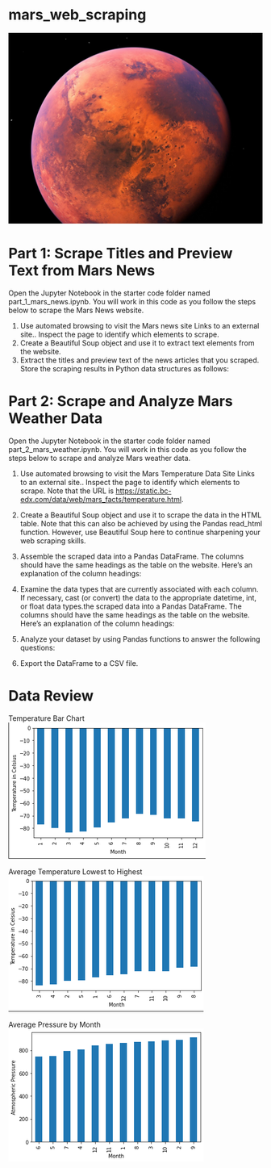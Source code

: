 # mars_web_scraping

![My Image](https://github.com/MEJillFarley/mars_web_scraping/blob/main/Mars%20Images/mars.jpg?raw=true)

# Part 1: Scrape Titles and Preview Text from Mars News
Open the Jupyter Notebook in the starter code folder named part_1_mars_news.ipynb. You will work in this code as you follow the steps below to scrape the Mars News website.

1. Use automated browsing to visit the Mars news site Links to an external site.. Inspect the page to identify which elements to scrape.
2. Create a Beautiful Soup object and use it to extract text elements from the website.
3. Extract the titles and preview text of the news articles that you scraped. Store the scraping results in Python data structures as follows:


# Part 2: Scrape and Analyze Mars Weather Data
Open the Jupyter Notebook in the starter code folder named part_2_mars_weather.ipynb. You will work in this code as you follow the steps below to scrape and analyze Mars weather data.

1. Use automated browsing to visit the Mars Temperature Data Site Links to an external site.. Inspect the page to identify which elements to scrape. Note that the URL is https://static.bc-edx.com/data/web/mars_facts/temperature.html.

2. Create a Beautiful Soup object and use it to scrape the data in the HTML table. Note that this can also be achieved by using the Pandas read_html function. However, use Beautiful Soup here to continue sharpening your web scraping skills.

3. Assemble the scraped data into a Pandas DataFrame. The columns should have the same headings as the table on the website. Here’s an explanation of the column headings:

4. Examine the data types that are currently associated with each column. If necessary, cast (or convert) the data to the appropriate datetime, int, or float data types.the scraped data into a Pandas DataFrame. The columns should have the same headings as the table on the website. Here’s an explanation of the column headings:
5. Analyze your dataset by using Pandas functions to answer the following questions:
6. Export the DataFrame to a CSV file.

# Data Review

Temperature Bar Chart <br /> 
![My_Image](https://github.com/MEJillFarley/mars_web_scraping/blob/main/Mars%20Images/Temp%20Bar%20Plot.png?raw=true)

Average Temperature Lowest to Highest <br /> 
![My_Image](https://github.com/MEJillFarley/mars_web_scraping/blob/main/Mars%20Images/Avg%20Temp%20lowest%20to%20highest.png?raw=true)

Average Pressure by Month <br /> 
![My_Image](https://github.com/MEJillFarley/mars_web_scraping/blob/main/Mars%20Images/Avd%20Pressure%20by%20Month.png?raw=true)


